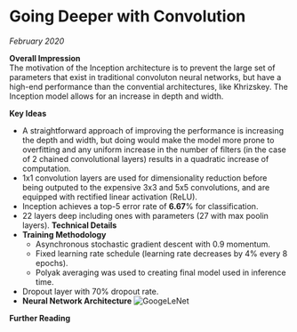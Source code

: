 # Going Deeper with Convolution
*February 2020*

**Overall Impression** <br>
The motivation of the Inception architecture is to prevent the large set of parameters that exist in traditional convoluton neural networks, but have a high-end performance than the convential architectures, like Khrizskey. The Inception model allows for an increase in depth and width.  

**Key Ideas** <br>
* A straightforward approach of improving the performance is increasing the depth and width, but doing would make the model more prone to overfitting and any uniform increase in the number of filters (in the case of 2 chained convolutional layers) results in a quadratic increase of computation.
* 1x1 convolution layers are used for dimensionality reduction before being outputed to the expensive 3x3 and 5x5 convolutions, and are equipped with rectified linear activation (ReLU).
* Inception achieves a top-5 error rate of **6.67**% for classification.
* 22 layers deep including ones with parameters (27 with max poolin layers).
**Technical Details** <br>
* **Training Methodology**
  * Asynchronous stochastic gradient descent with 0.9 momentum.
  * Fixed learning rate schedule (learning rate decreases by 4% every 8 epochs).
  * Polyak averaging was used to creating final model used in inference time.
* Dropout layer with 70% dropout rate.
* **Neural Network Architecture**
![GoogeLeNet](https://programmer.help/images/blog/c6713da92ebca30dcdd6f59e52cacf95.jpg)

**Further Reading** <br>

